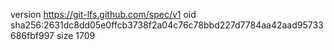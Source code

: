 version https://git-lfs.github.com/spec/v1
oid sha256:2631dc8dd05e0ffcb3738f2a04c76c78bbd227d7784aa42aad95733686fbf997
size 1709
